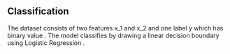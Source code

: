 ## Classification
The dataset consists of two features x_1 and x_2 and one label y which has binary value .
The model classifies by drawing a linear decision boundary using Logistic Regression . 